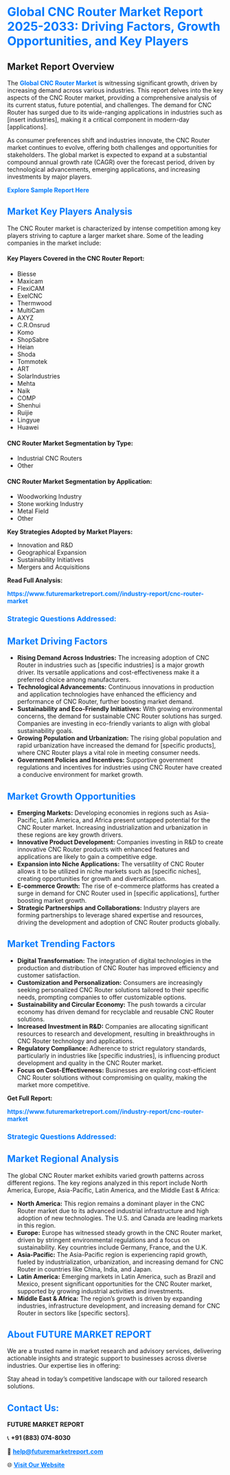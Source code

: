 <h1 style="color: #007BFF;">Global CNC Router Market Report 2025-2033: Driving Factors, Growth Opportunities, and Key Players</h1>

<section id="overview">
<h2>Market Report Overview</h2>
<p>The <a href="https://www.futuremarketreport.com//industry-report/cnc-router-market" style="color: #007BFF; text-decoration: none;"><strong>Global CNC Router Market</strong></a> is witnessing significant growth, driven by increasing demand across various industries. This report delves into the key aspects of the CNC Router market, providing a comprehensive analysis of its current status, future potential, and challenges. The demand for CNC Router has surged due to its wide-ranging applications in industries such as [insert industries], making it a critical component in modern-day [applications].</p>
<p>As consumer preferences shift and industries innovate, the CNC Router market continues to evolve, offering both challenges and opportunities for stakeholders. The global market is expected to expand at a substantial compound annual growth rate (CAGR) over the forecast period, driven by technological advancements, emerging applications, and increasing investments by major players.</p>
</section>

<section id="overview">
<p><a href="https://www.futuremarketreport.com//request-sample/reportId=61169" style="color: #007BFF; text-decoration: none;"><strong>Explore Sample Report Here</strong></a></p>
</section>

<section id="key-players">
<h2 style="color: #007BFF;">Market Key Players Analysis</h2>
<p>The CNC Router market is characterized by intense competition among key players striving to capture a larger market share. Some of the leading companies in the market include:</p>
<h4>Key Players Covered in the CNC Router Report:</h4>
<ul><li>Biesse</li><li>Maxicam</li><li>FlexiCAM</li><li>ExelCNC</li><li>Thermwood</li><li>MultiCam</li><li>AXYZ</li><li>C.R.Onsrud</li><li>Komo</li><li>ShopSabre</li><li>Heian</li><li>Shoda</li><li>Tommotek</li><li>ART</li><li>SolarIndustries</li><li>Mehta</li><li>Naik</li><li>COMP</li><li>Shenhui</li><li>Ruijie</li><li>Lingyue</li><li>Huawei</li></ul>
<h4>CNC Router Market Segmentation by Type:</h4>
<ul><li>Industrial CNC Routers</li><li>Other</li></ul>

<h4>CNC Router Market Segmentation by Application:</h4>
<ul><li>Woodworking Industry</li><li>Stone working Industry</li><li>Metal Field</li><li>Other</li></ul>
<p><strong>Key Strategies Adopted by Market Players:</strong></p>
<ul>
<li>Innovation and R&D</li>
<li>Geographical Expansion</li>
<li>Sustainability Initiatives</li>
<li>Mergers and Acquisitions</li>
</ul>
</section>

<section>
<p><strong>Read Full Analysis: </strong></p><a href="https://www.futuremarketreport.com//industry-report/cnc-router-market" style="color: #007BFF; text-decoration: none;"><strong>https://www.futuremarketreport.com//industry-report/cnc-router-market</strong></a>
<h3 style="color: #007BFF;">Strategic Questions Addressed:</h3>
</section>

<section id="driving-factors">
<h2 style="color: #007BFF;">Market Driving Factors</h2>
<ul>
<li><strong>Rising Demand Across Industries:</strong> The increasing adoption of CNC Router in industries such as [specific industries] is a major growth driver. Its versatile applications and cost-effectiveness make it a preferred choice among manufacturers.</li>
<li><strong>Technological Advancements:</strong> Continuous innovations in production and application technologies have enhanced the efficiency and performance of CNC Router, further boosting market demand.</li>
<li><strong>Sustainability and Eco-Friendly Initiatives:</strong> With growing environmental concerns, the demand for sustainable CNC Router solutions has surged. Companies are investing in eco-friendly variants to align with global sustainability goals.</li>
<li><strong>Growing Population and Urbanization:</strong> The rising global population and rapid urbanization have increased the demand for [specific products], where CNC Router plays a vital role in meeting consumer needs.</li>
<li><strong>Government Policies and Incentives:</strong> Supportive government regulations and incentives for industries using CNC Router have created a conducive environment for market growth.</li>
</ul>
</section>

<section id="growth-opportunities">
<h2 style="color: #007BFF;">Market Growth Opportunities</h2>
<ul>
<li><strong>Emerging Markets:</strong> Developing economies in regions such as Asia-Pacific, Latin America, and Africa present untapped potential for the CNC Router market. Increasing industrialization and urbanization in these regions are key growth drivers.</li>
<li><strong>Innovative Product Development:</strong> Companies investing in R&D to create innovative CNC Router products with enhanced features and applications are likely to gain a competitive edge.</li>
<li><strong>Expansion into Niche Applications:</strong> The versatility of CNC Router allows it to be utilized in niche markets such as [specific niches], creating opportunities for growth and diversification.</li>
<li><strong>E-commerce Growth:</strong> The rise of e-commerce platforms has created a surge in demand for CNC Router used in [specific applications], further boosting market growth.</li>
<li><strong>Strategic Partnerships and Collaborations:</strong> Industry players are forming partnerships to leverage shared expertise and resources, driving the development and adoption of CNC Router products globally.</li>
</ul>
</section>

<section id="trending-factors">
<h2 style="color: #007BFF;">Market Trending Factors</h2>
<ul>
<li><strong>Digital Transformation:</strong> The integration of digital technologies in the production and distribution of CNC Router has improved efficiency and customer satisfaction.</li>
<li><strong>Customization and Personalization:</strong> Consumers are increasingly seeking personalized CNC Router solutions tailored to their specific needs, prompting companies to offer customizable options.</li>
<li><strong>Sustainability and Circular Economy:</strong> The push towards a circular economy has driven demand for recyclable and reusable CNC Router solutions.</li>
<li><strong>Increased Investment in R&D:</strong> Companies are allocating significant resources to research and development, resulting in breakthroughs in CNC Router technology and applications.</li>
<li><strong>Regulatory Compliance:</strong> Adherence to strict regulatory standards, particularly in industries like [specific industries], is influencing product development and quality in the CNC Router market.</li>
<li><strong>Focus on Cost-Effectiveness:</strong> Businesses are exploring cost-efficient CNC Router solutions without compromising on quality, making the market more competitive.</li>
</ul>
</section>

<section>
<p><strong>Get Full Report: </strong></p><a href="https://www.futuremarketreport.com//industry-report/cnc-router-market" style="color: #007BFF; text-decoration: none;"><strong>https://www.futuremarketreport.com//industry-report/cnc-router-market</strong></a>
<h3 style="color: #007BFF;">Strategic Questions Addressed:</h3>
</section>


<section id="regional-analysis">
<h2 style="color: #007BFF;">Market Regional Analysis</h2>
<p>The global CNC Router market exhibits varied growth patterns across different regions. The key regions analyzed in this report include North America, Europe, Asia-Pacific, Latin America, and the Middle East & Africa:</p>
<ul>
<li><strong>North America:</strong> This region remains a dominant player in the CNC Router market due to its advanced industrial infrastructure and high adoption of new technologies. The U.S. and Canada are leading markets in this region.</li>
<li><strong>Europe:</strong> Europe has witnessed steady growth in the CNC Router market, driven by stringent environmental regulations and a focus on sustainability. Key countries include Germany, France, and the U.K.</li>
<li><strong>Asia-Pacific:</strong> The Asia-Pacific region is experiencing rapid growth, fueled by industrialization, urbanization, and increasing demand for CNC Router in countries like China, India, and Japan.</li>
<li><strong>Latin America:</strong> Emerging markets in Latin America, such as Brazil and Mexico, present significant opportunities for the CNC Router market, supported by growing industrial activities and investments.</li>
<li><strong>Middle East & Africa:</strong> The region’s growth is driven by expanding industries, infrastructure development, and increasing demand for CNC Router in sectors like [specific sectors].</li>
</ul>
</section>

<footer>
<h2 style="color: #007BFF;">About FUTURE MARKET REPORT</h2>
<p>We are a trusted name in market research and advisory services, delivering actionable insights and strategic support to businesses across diverse industries. Our expertise lies in offering:</p>

<p>Stay ahead in today’s competitive landscape with our tailored research solutions.</p>

<h2 style="color: #007BFF;">Contact Us:</h2>
<p><strong>FUTURE MARKET REPORT</strong></p>
<p>📞 <strong>+91 (883) 074-8030</strong></p>
<p>📧 <strong><a href="mailto:help@futuremarketreport.com" style="color: #007BFF;">help@futuremarketreport.com</a></strong></p>
<p>🌐 <strong><a href="https://www.futuremarketreport.com/" style="color: #007BFF;">Visit Our Website</a></strong></p>
</footer>